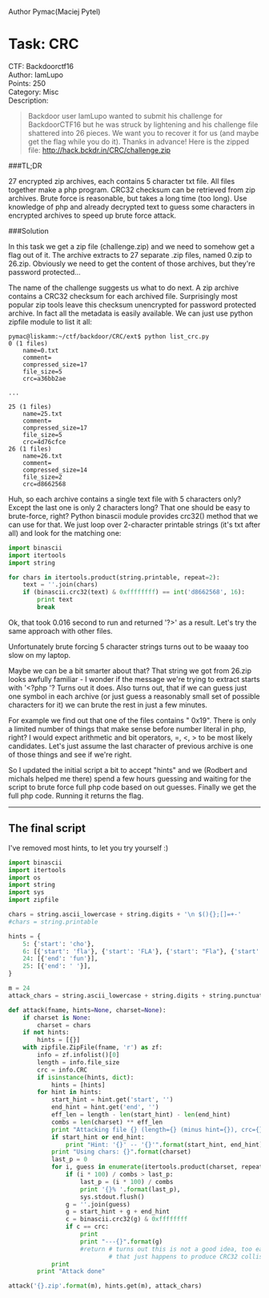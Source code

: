 Author Pymac(Maciej Pytel)

# Task: CRC

CTF: Backdoorctf16  
Author: IamLupo  
Points: 250  
Category: Misc  
Description:
>Backdoor user IamLupo wanted to submit his challenge for BackdoorCTF16 but he was struck by lightening and his challenge file shattered into 26 pieces. We want you to recover it for us (and maybe get the flag while you do it). Thanks in advance! Here is the zipped file:
http://hack.bckdr.in/CRC/challenge.zip

###TL;DR

27 encrypted zip archives, each contains 5 character txt file. All files
together make a php program. CRC32 checksum can be retrieved from zip archives.
Brute force is reasonable, but takes a long time (too long).
Use knowledge of php and already decrypted text to guess some characters in
encrypted archives to speed up brute force attack.

###Solution

In this task we get a zip file (challenge.zip) and we need to somehow get a
flag out of it. The archive extracts to 27 separate .zip files, named 0.zip
to 26.zip. Obviously we need to get the content of those archives, but they're
password protected...

The name of the challenge suggests us what to do next. A zip archive contains
a CRC32 checksum for each archived file. Surprisingly most popular zip tools
leave this checksum unencrypted for password protected archive. In fact all
the metadata is easily available. We can just use python zipfile module to list
it all:
```shell
pymac@liskamm:~/ctf/backdoor/CRC/ext$ python list_crc.py
0 (1 files)
    name=0.txt
    comment=
    compressed_size=17
    file_size=5
    crc=a36bb2ae

...

25 (1 files)
    name=25.txt
    comment=
    compressed_size=17
    file_size=5
    crc=4d76cfce
26 (1 files)
    name=26.txt
    comment=
    compressed_size=14
    file_size=2
    crc=d8662568
```

Huh, so each archive contains a single text file with 5 characters only?
Except the last one is only 2 characters long? That one should be easy to
brute-force, right? Python binascii module provides crc32() method that we
can use for that. We just loop over 2-character printable strings (it's txt after
all) and look for the matching one:

```python
import binascii
import itertools
import string

for chars in itertools.product(string.printable, repeat=2):
    text = ''.join(chars)
    if (binascii.crc32(text) & 0xffffffff) == int('d8662568', 16):
        print text
        break
```
Ok, that took 0.016 second to run and returned '?>' as a result. Let's try the
same approach with other files.

Unfortunately brute forcing 5 character strings turns out to be waaay too slow on my laptop.

Maybe we can be a bit smarter about that? That string we got from 26.zip looks
awfully familiar - I wonder if the message we're trying to extract starts with
'<?php '? Turns out it does. Also turns out, that if we can guess just one symbol
in each archive (or just guess a reasonably small set of possible characters for
it) we can brute the rest in just a few minutes.

For example we find out that one of the files contains " 0x19". There is only a limited
number of things that make sense before number literal in php, right? I would expect
arithmetic and bit operators, =, <, > to be most likely candidates. Let's just assume
the last character of previous archive is one of those things and see if we're right.

So I updated the initial script a bit to accept "hints" and we (Rodbert and michals helped
me there) spend a few hours guessing and waiting for the script to brute force
full php code based on out guesses. Finally we get the full php code.
Running it returns the flag.

---

## The final script
I've removed most hints, to let you try yourself :)
```python
import binascii
import itertools
import os
import string
import sys
import zipfile

chars = string.ascii_lowercase + string.digits + '\n $(){};[]=+-'
#chars = string.printable

hints = {
    5: {'start': 'cho'},
    6: [{'start': 'fla'}, {'start': 'FLA'}, {'start': "Fla"}, {'start': 'the'}, {'start': 'The'}, {'start': 'THE'}],
    24: [{'end': 'fun'}],
    25: [{'end': ' '}],
}

m = 24
attack_chars = string.ascii_lowercase + string.digits + string.punctuation + ' '

def attack(fname, hints=None, charset=None):
    if charset is None:
        charset = chars
    if not hints:
        hints = [{}]
    with zipfile.ZipFile(fname, 'r') as zf:
        info = zf.infolist()[0]
        length = info.file_size
        crc = info.CRC
        if isinstance(hints, dict):
            hints = [hints]
        for hint in hints:
            start_hint = hint.get('start', '')
            end_hint = hint.get('end', '')
            eff_len = length - len(start_hint) - len(end_hint)
            combs = len(charset) ** eff_len
            print "Attacking file {} (length={} (minus hint={}), crc={}, combinations={})".format(fname, length, eff_len, crc, combs)
            if start_hint or end_hint:
                print "Hint: '{}' -- '{}'".format(start_hint, end_hint)
            print "Using chars: {}".format(charset)
            last_p = 0
            for i, guess in enumerate(itertools.product(charset, repeat=eff_len)):
                if (i * 100) / combs > last_p:
                    last_p = (i * 100) / combs
                    print '{}% '.format(last_p),
                    sys.stdout.flush()
                g = ''.join(guess)
                g = start_hint + g + end_hint
                c = binascii.crc32(g) & 0xffffffff
                if c == crc:
                    print
                    print "---{}".format(g)
                    #return # turns out this is not a good idea, too easy to stop on wrong string
                            # that just happens to produce CRC32 collision
            print
        print "Attack done"

attack('{}.zip'.format(m), hints.get(m), attack_chars)
```
